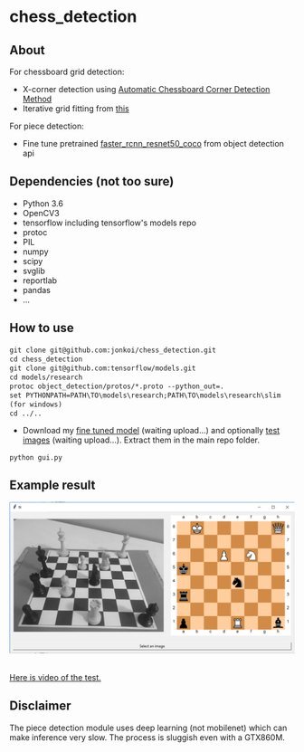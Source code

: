 # chess_detection

## About
For chessboard grid detection:
- X-corner detection using [Automatic Chessboard Corner Detection Method](https://www.researchgate.net/publication/282446068_Automatic_chessboard_corner_detection_method)
- Iterative grid fitting from [this](https://github.com/Elucidation/ChessboardDetect/blob/master/FindChessboards.py)

For piece detection:
- Fine tune pretrained [faster_rcnn_resnet50_coco](http://download.tensorflow.org/models/object_detection/faster_rcnn_resnet50_coco_2017_11_08.tar.gz) from object detection api

## Dependencies (not too sure)

* Python 3.6
* OpenCV3
* tensorflow including tensorflow's models repo
* protoc
* PIL
* numpy
* scipy
* svglib
* reportlab
* pandas
* ...

## How to use

```shell
git clone git@github.com:jonkoi/chess_detection.git
cd chess_detection
git clone git@github.com:tensorflow/models.git
cd models/research
protoc object_detection/protos/*.proto --python_out=.
set PYTHONPATH=PATH\TO\models\research;PATH\TO\models\research\slim (for windows)
cd ../..
```

* Download my [fine tuned model]() (waiting upload...) and optionally [test images]() (waiting upload...). Extract them in the main repo folder.

```shell
python gui.py
```

## Example result
<div align="center">
  <img src="https://github.com/jonkoi/chess_detection/blob/master/sample_result.png"><br><br>
</div>

[Here is video of the test.]()

## Disclaimer
The piece detection module uses deep learning (not mobilenet) which can make inference very slow. The process is sluggish even with a GTX860M.
